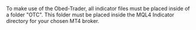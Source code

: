 To make use of the Obed-Trader, all indicator files must be placed inside of a folder "OTC".
This folder must be placed inside the MQL4 Indicator directory for your chosen MT4 broker.
